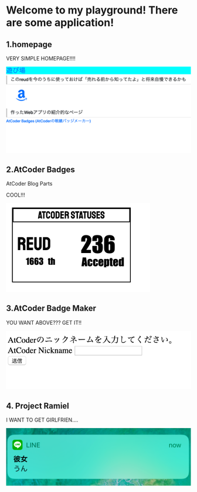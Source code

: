 # Welcome to my playground! There are some application!

## 1.homepage

VERY SIMPLE HOMEPAGE!!!!

![photo](https://github.com/reud/reudme/blob/doc/Screen%20Shot%202019-03-11%20at%2022.17.10.png)

## 2.AtCoder Badges

AtCoder Blog Parts

COOL!!!

![photo](https://github.com/reud/reudme/blob/doc/Screen%20Shot%202019-03-11%20at%2022.31.05.png)

## 3.AtCoder Badge Maker

YOU WANT ABOVE??? GET IT!!

![photo](https://github.com/reud/reudme/blob/doc/Screen%20Shot%202019-03-11%20at%2022.30.41.png)

## 4. Project Ramiel

I WANT TO GET GIRLFRIEN....

![photo](https://github.com/reud/reudme/blob/doc/Screen%20Shot%202019-03-11%20at%2022.35.52.png)